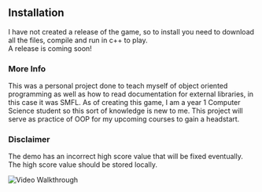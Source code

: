 ## Installation

I have not created a release of the game, so to install you need to download all the files, compile and run in c++ to play. <br>
A release is coming soon!

### More Info

This was a personal project done to teach myself of object oriented programming as well as how to read documentation for external libraries, 
in this case it was SMFL. As of creating this game, I am a year 1 Computer Science student so this sort of knowledge is new to me. This
project will serve as practice of OOP for my upcoming courses to gain a headstart.


### Disclaimer
The demo has an incorrect high score value that will be fixed eventually.
The high score value should be stored locally.

<img src='https://imgur.com/gLeRpp6.gif' title='Video Walkthrough' width='' alt='Video Walkthrough' />
